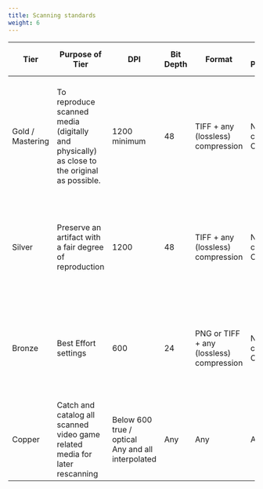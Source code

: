```yaml
---
title: Scanning standards
weight: 6
---
```


| Tier	| Purpose of Tier	| DPI	|Bit Depth	|Format	|Post Processing	|Pre Processing	|ICC Profile	|RAW Files	|Inscan Color Swatches	|Flattening |
|-|-|-|-|-|-------------------|---------------|---------------|-----------|-----------------------|------------|
|Gold / Mastering	| To reproduce scanned media (digitally and physically) as close to the original as possible.	|1200 minimum 	|48	|TIFF + any (lossless) compression	|None - cropping OK	|None	|Calibrated for individual scanner	|Y	|Y	|No - HIGHLY encouraged (copper plates preferred). Media Compressed for 10 mins prior to, then while scanning|
|Silver  |Preserve an artifact with a fair degree of reproduction	|1200	|48	|TIFF + any (lossless) compression	|None - cropping OK	|None	|Calibrated for individual scanner or Using generic profile for specific scanner model  |Y  |N 	|No|
|Bronze	|Best Effort settings	|600	|24	|PNG or TIFF + any (lossless) compression	|None - cropping OK	|None	|Calibrated for individual scanner or  Using generic profile for specific scanner model	|Y	|N	|No|
|Copper	|Catch and catalog all scanned video game related media for later rescanning	|Below 600 true / optical <br/> Any and all interpolated	|Any	|Any	|Any	|Any	|Any	|Y or N	|N	|No|